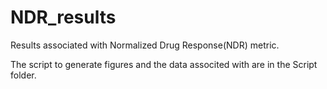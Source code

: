 # NDR_results
Results associated with Normalized Drug Response(NDR) metric.

The script to generate figures and the data associted with are in the Script folder.
